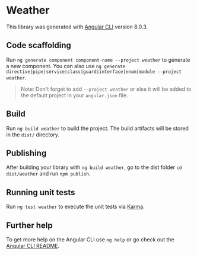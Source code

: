 # Weather

This library was generated with [Angular CLI](https://github.com/angular/angular-cli) version 8.0.3.

## Code scaffolding

Run `ng generate component component-name --project weather` to generate a new component. You can also use `ng generate directive|pipe|service|class|guard|interface|enum|module --project weather`.
> Note: Don't forget to add `--project weather` or else it will be added to the default project in your `angular.json` file. 

## Build

Run `ng build weather` to build the project. The build artifacts will be stored in the `dist/` directory.

## Publishing

After building your library with `ng build weather`, go to the dist folder `cd dist/weather` and run `npm publish`.

## Running unit tests

Run `ng test weather` to execute the unit tests via [Karma](https://karma-runner.github.io).

## Further help

To get more help on the Angular CLI use `ng help` or go check out the [Angular CLI README](https://github.com/angular/angular-cli/blob/master/README.md).
